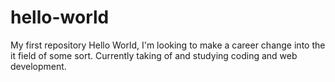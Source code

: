 # hello-world
My first repository 
Hello World, 
       I'm looking to make a career change into the it field of some sort.
 Currently taking of and studying coding and web development. 
